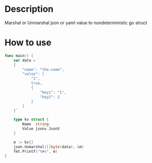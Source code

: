# Description
Marshal or Unmarshal json or yaml value to nondeterministic go struct

# How to use

```go
func main() {
	var data = `
	{
		"name": "the-name",
		"value": [
			"1",
			true,
			{
				"key1": "1",
				"key2": 2
			}
		]
	}`

	type kv struct {
		Name  string
		Value jsonv.JsonV
	}

	m := kv{}
	json.Unmarshal([]byte(data), &m)
	fmt.Printf("%#v", m)
}
```